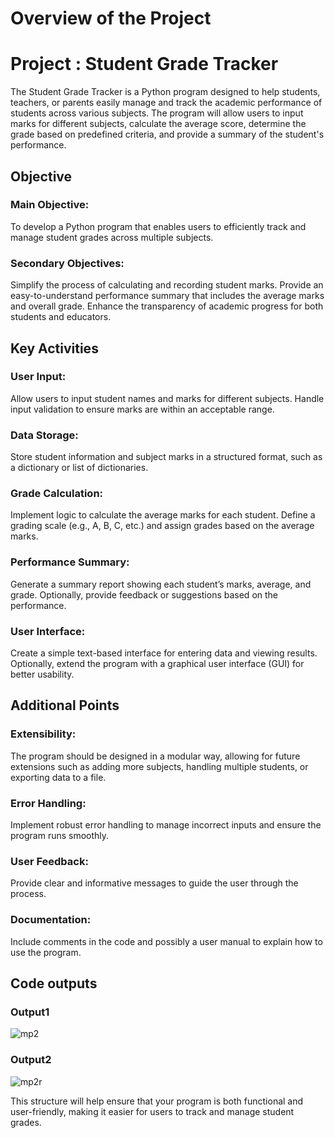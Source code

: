 




# Overview of the Project

# Project : Student Grade Tracker
The Student Grade Tracker is a Python program designed to help students, teachers, or parents easily manage and track the academic performance of students across various subjects. The program will allow users to input marks for different subjects, calculate the average score, determine the grade based on predefined criteria, and provide a summary of the student's performance.

## Objective
### Main Objective:
To develop a Python program that enables users to efficiently track and manage student grades across multiple subjects.
### Secondary Objectives:
Simplify the process of calculating and recording student marks.
Provide an easy-to-understand performance summary that includes the average marks and overall grade.
Enhance the transparency of academic progress for both students and educators.

## Key Activities
### User Input:
Allow users to input student names and marks for different subjects.
Handle input validation to ensure marks are within an acceptable range.

### Data Storage:
Store student information and subject marks in a structured format, such as a dictionary or list of dictionaries.

### Grade Calculation:
Implement logic to calculate the average marks for each student.
Define a grading scale (e.g., A, B, C, etc.) and assign grades based on the average marks.

### Performance Summary:
Generate a summary report showing each student’s marks, average, and grade.
Optionally, provide feedback or suggestions based on the performance.

### User Interface:
Create a simple text-based interface for entering data and viewing results.
Optionally, extend the program with a graphical user interface (GUI) for better usability.

## Additional Points
### Extensibility:
The program should be designed in a modular way, allowing for future extensions such as adding more subjects, handling multiple students, or exporting data to a file.
### Error Handling:
Implement robust error handling to manage incorrect inputs and ensure the program runs smoothly.
### User Feedback: 
Provide clear and informative messages to guide the user through the process.
### Documentation:
Include comments in the code and possibly a user manual to explain how to use the program.

## Code outputs
### Output1
![mp2](https://github.com/user-attachments/assets/a052dbe1-4f9c-49bc-8ae1-0ad3166ef25c)

### Output2
![mp2r](https://github.com/user-attachments/assets/80cc8788-d489-46d5-81ff-dfddeee546c8)

This structure will help ensure that your program is both functional and user-friendly, making it easier for users to track and manage student grades.







